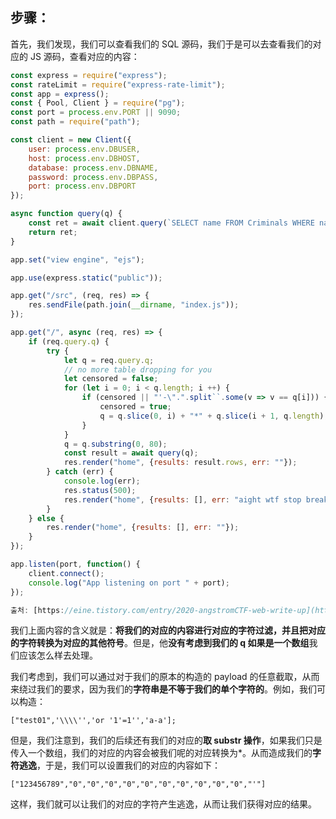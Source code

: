 ## 步骤：
首先，我们发现，我们可以查看我们的 SQL 源码，我们于是可以去查看我们的对应的 JS 源码，查看对应的内容：
```js
const express = require("express");
const rateLimit = require("express-rate-limit");
const app = express();
const { Pool, Client } = require("pg");
const port = process.env.PORT || 9090;
const path = require("path");

const client = new Client({
	user: process.env.DBUSER,
	host: process.env.DBHOST,
	database: process.env.DBNAME,
	password: process.env.DBPASS,
	port: process.env.DBPORT
});

async function query(q) {
	const ret = await client.query(`SELECT name FROM Criminals WHERE name ILIKE '${q}%';`);
	return ret;
}

app.set("view engine", "ejs");

app.use(express.static("public"));

app.get("/src", (req, res) => {
	res.sendFile(path.join(__dirname, "index.js"));
});

app.get("/", async (req, res) => {
	if (req.query.q) {
		try {
			let q = req.query.q;
			// no more table dropping for you
			let censored = false;
			for (let i = 0; i < q.length; i ++) {
				if (censored || "'-\".".split``.some(v => v == q[i])) {
					censored = true;
					q = q.slice(0, i) + "*" + q.slice(i + 1, q.length);
				}
			}
			q = q.substring(0, 80);
			const result = await query(q);
			res.render("home", {results: result.rows, err: ""});
		} catch (err) {
			console.log(err);
			res.status(500);
			res.render("home", {results: [], err: "aight wtf stop breaking things"});
		}
	} else {
		res.render("home", {results: [], err: ""});
	}
});

app.listen(port, function() {
	client.connect();
	console.log("App listening on port " + port);
});

출처: [https://eine.tistory.com/entry/2020-angstromCTF-web-write-up](https://eine.tistory.com/entry/2020-angstromCTF-web-write-up) [아인스트라세의 SW 블로그:티스토리]
```
我们上面内容的含义就是：**将我们的对应的内容进行对应的字符过滤，并且把对应的字符转换为对应的其他符号**。但是，他**没有考虑到我们的 q 如果是一个数组**我们应该怎么样去处理。

我们考虑到，我们可以通过对于我们的原本的构造的 payload 的任意截取，从而来绕过我们的要求，因为我们的**字符串是不等于我们的单个字符的**。例如，我们可以构造：
```
["test01",'\\\\'','or '1'=1'','a-a'];
```

但是，我们注意到，我们的后续还有我们的对应的**取 substr 操作**，如果我们只是传入一个数组，我们的对应的内容会被我们呢的对应转换为*。从而造成我们的**字符逃逸**，于是，我们可以设置我们的对应的内容如下：
```
["123456789","0","0","0","0","0","0","0","0","0","0","'"]
```
这样，我们就可以让我们的对应的字符产生逃逸，从而让我们获得对应的结果。



